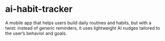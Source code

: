 # ai-habit-tracker
A mobile app that helps users build daily routines and habits, but with a twist: instead of generic reminders, it uses lightweight AI nudges tailored to the user’s behavior and goals.
